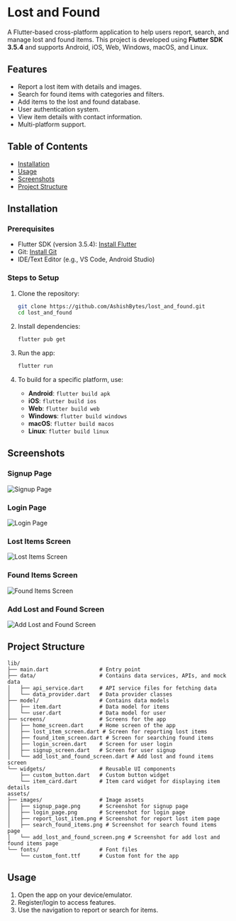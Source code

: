 # Lost and Found

A Flutter-based cross-platform application to help users report, search, and manage lost and found items. This project is developed using **Flutter SDK 3.5.4** and supports Android, iOS, Web, Windows, macOS, and Linux.

## Features
- Report a lost item with details and images.
- Search for found items with categories and filters.
- Add items to the lost and found database.
- User authentication system.
- View item details with contact information.
- Multi-platform support.

## Table of Contents
- [Installation](#installation)
- [Usage](#usage)
- [Screenshots](#screenshots)
- [Project Structure](#project-structure)

## Installation

### Prerequisites
- Flutter SDK (version 3.5.4): [Install Flutter](https://flutter.dev/docs/get-started/install)
- Git: [Install Git](https://git-scm.com/book/en/v2/Getting-Started-Installing-Git)
- IDE/Text Editor (e.g., VS Code, Android Studio)

### Steps to Setup
1. Clone the repository:
   ```bash
   git clone https://github.com/AshishBytes/lost_and_found.git
   cd lost_and_found
   ```

2. Install dependencies:
   ```bash
   flutter pub get
   ```

3. Run the app:
   ```bash
   flutter run
   ```

4. To build for a specific platform, use:
   - **Android**: `flutter build apk`
   - **iOS**: `flutter build ios`
   - **Web**: `flutter build web`
   - **Windows**: `flutter build windows`
   - **macOS**: `flutter build macos`
   - **Linux**: `flutter build linux`

## Screenshots

### Signup Page
![Signup Page](assets/images/signup_page.png)

### Login Page
![Login Page](assets/images/login_page.png)

### Lost Items Screen
![Lost Items Screen](assets/images/report_lost_item.png)

### Found Items Screen
![Found Items Screen](assets/images/search_found_items.png)

### Add Lost and Found Screen
![Add Lost and Found Screen](assets/images/add_lost_and_found_screen.png)

## Project Structure

```plaintext
lib/
├── main.dart                # Entry point
├── data/                    # Contains data services, APIs, and mock data
│   ├── api_service.dart     # API service files for fetching data
│   └── data_provider.dart   # Data provider classes
├── model/                   # Contains data models
│   ├── item.dart            # Data model for items
│   └── user.dart            # Data model for user
├── screens/                 # Screens for the app
│   ├── home_screen.dart     # Home screen of the app
│   ├── lost_item_screen.dart # Screen for reporting lost items
│   ├── found_item_screen.dart # Screen for searching found items
│   ├── login_screen.dart    # Screen for user login
│   ├── signup_screen.dart   # Screen for user signup
│   └── add_lost_and_found_screen.dart # Add lost and found items screen
└── widgets/                 # Reusable UI components
    ├── custom_button.dart   # Custom button widget
    └── item_card.dart       # Item card widget for displaying item details
assets/
├── images/                  # Image assets
│   ├── signup_page.png      # Screenshot for signup page
│   ├── login_page.png       # Screenshot for login page
│   ├── report_lost_item.png # Screenshot for report lost item page
│   ├── search_found_items.png # Screenshot for search found items page
│   └── add_lost_and_found_screen.png # Screenshot for add lost and found items page
└── fonts/                   # Font files
    └── custom_font.ttf      # Custom font for the app
```

## Usage
1. Open the app on your device/emulator.
2. Register/login to access features.
3. Use the navigation to report or search for items.
